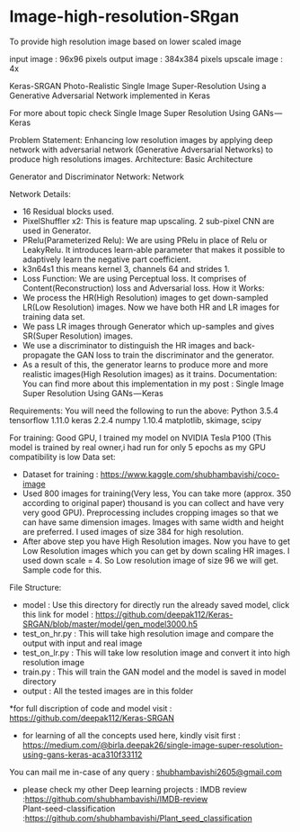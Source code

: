 # Image-high-resolution-SRgan
To provide high resolution image based on lower scaled image

input  image : 96x96 pixels
output image : 384x384 pixels
upscale image : 4x

Keras-SRGAN
Photo-Realistic Single Image Super-Resolution Using a Generative Adversarial Network implemented in Keras

For more about topic check Single Image Super Resolution Using GANs — Keras

Problem Statement:
Enhancing low resolution images by applying deep network with adversarial network (Generative Adversarial Networks) 
to produce high resolutions images.
Architecture:
Basic Architecture

Generator and Discriminator Network:
Network

Network Details:
* 16 Residual blocks used.
* PixelShuffler x2: This is feature map upscaling. 2 sub-pixel CNN are used in Generator.
* PRelu(Parameterized Relu): We are using PRelu in place of Relu or LeakyRelu. It introduces learn-able parameter 
  that makes it possible to adaptively learn the negative part coefficient.
* k3n64s1 this means kernel 3, channels 64 and strides 1.
* Loss Function: We are using Perceptual loss. It comprises of Content(Reconstruction) loss and Adversarial loss.
How it Works:
* We process the HR(High Resolution) images to get down-sampled LR(Low Resolution) images. Now we have both HR 
  and LR images for training data set.
* We pass LR images through Generator which up-samples and gives SR(Super Resolution) images.
* We use a discriminator to distinguish the HR images and back-propagate the GAN loss to train the discriminator
  and the generator.
* As a result of this, the generator learns to produce more and more realistic images(High Resolution images) as 
  it trains.
Documentation:
You can find more about this implementation in my post : Single Image Super Resolution Using GANs — Keras

Requirements:
You will need the following to run the above:
Python 3.5.4
tensorflow 1.11.0
keras 2.2.4
numpy 1.10.4
matplotlib, skimage, scipy

For training: Good GPU, I trained my model on NVIDIA Tesla P100 (This model is trained by real owner,i had run for only 5 epochs as my GPU compatibility is low
Data set:
* Dataset for training : https://www.kaggle.com/shubhambavishi/coco-image
* Used 800 images for training(Very less, You can take more (approx. 350 according to original paper) thousand is you can
  collect and have very very good GPU). Preprocessing includes cropping images so that we can have same dimension images. 
  Images with same width and height are preferred. I used images of size 384 for high resolution.
* After above step you have High Resolution images. Now you have to get Low Resolution images which you can get by down 
  scaling HR images. I used down scale = 4. So Low resolution image of size 96 we will get. Sample code for this.
  
File Structure:
* model : Use this directory for directly run the already saved model, click this link for model : https://github.com/deepak112/Keras-SRGAN/blob/master/model/gen_model3000.h5
* test_on_hr.py : This will take high resolution image and compare the output with input and real image
* test_on_lr.py : This will take low resolution image and convert it into high resolution image
* train.py : This will train the GAN model and the model is saved in model directory
* output : All the tested images are in this folder


*for full discription of code and model visit : https://github.com/deepak112/Keras-SRGAN

* for learning of all the concepts used here, kindly visit first : https://medium.com/@birla.deepak26/single-image-super-resolution-using-gans-keras-aca310f33112 

You can mail me in-case of any query : shubhambavishi2605@gmail.com
* please check my other Deep learning projects : IMDB review :https://github.com/shubhambavishi/IMDB-review  
                                               Plant-seed-classification :https://github.com/shubhambavishi/Plant_seed_classification
